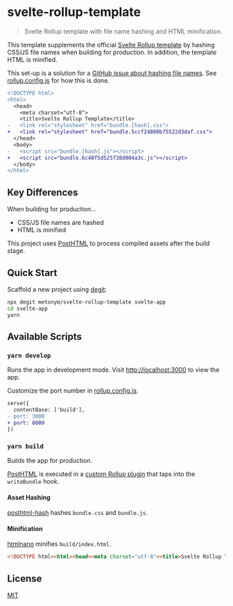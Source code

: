 # svelte-rollup-template

> Svelte Rollup template with file name hashing and HTML minification.

This template supplements the official [Svelte Rollup template](https://github.com/sveltejs/template) by hashing CSS/JS file names when building for production. In addition, the template HTML is minified. 

This set-up is a solution for a [GitHub issue about hashing file names](https://github.com/sveltejs/template/issues/39). See [rollup.config.js](rollup.config.js) for how this is done.

```diff
<!DOCTYPE html>
<html>
  <head>
    <meta charset="utf-8">
    <title>Svelte Rollup Template</title>
-   <link rel="stylesheet" href="bundle.[hash].css">
+   <link rel="stylesheet" href="bundle.5ccf24860b75522d3daf.css">
  </head>
  <body>
-   <script src="bundle.[hash].js"></script>
+   <script src="bundle.6c40f5d525738d004a3c.js"></script>
  </body>
</html>
```

## Key Differences

When building for production...

- CSS/JS file names are hashed
- HTML is minified

This project uses [PostHTML](https://github.com/posthtml/posthtml) to process compiled assets after the build stage.

## Quick Start

Scaffold a new project using [degit](https://github.com/Rich-Harris/degit):

```bash
npx degit metonym/svelte-rollup-template svelte-app
cd svelte-app
yarn
```

## Available Scripts

### `yarn develop`

Runs the app in development mode. Visit [http://localhost:3000](http://localhost:3000) to view the app.

Customize the port number in [rollup.config.js](rollup.config.js#L57).

```diff
serve({
  contentBase: ['build'],
- port: 3000
+ port: 8080
})
```

### `yarn build`

Builds the app for production.

[PostHTML](https://github.com/posthtml/posthtml) is executed in a [custom Rollup plugin](rollup.config.js#L16) that taps into the `writeBundle` hook.

#### Asset Hashing

[posthtml-hash](https://github.com/posthtml/posthtml-hash) hashes `bundle.css` and `bundle.js`.

#### Minification

[htmlnano](https://github.com/posthtml/htmlnano) minifies `build/index.html`.

```html
<!DOCTYPE html><html><head><meta charset="utf-8"><title>Svelte Rollup Template</title><link rel="stylesheet" href="bundle.5ccf24860b75522d3daf.css"></head><body> <script src="bundle.7d7b7b53409b383e630b.js"></script> </body></html>
```

## License

[MIT](LICENSE)
